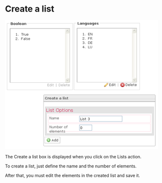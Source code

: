 <!--
parent: 'Manage Groups'
created_at: '2012-04-12 18:30:05'
updated_at: '2013-03-13 14:00:13'
authors:
    - 'Jérôme Bogaerts'
contributors:
    - 'Sophie Doublet'
tags:
    - 'Manage Groups'
-->

Create a list
=============

![](../resources/groups-list.png)

The Create a list box is displayed when you click on the Lists action.

To create a list, just define the name and the number of elements.

After that, you must edit the elements in the created list and save it.


